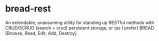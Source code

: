 # bread-rest
An extendable, unassuming utility for standing up RESTful methods with CRUD/SCRUD (search + crud) persistent storage, or (as I prefer) BREAD [Browse, Read, Edit, Add, Destroy].
